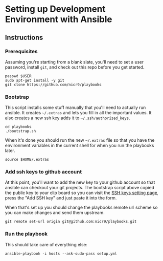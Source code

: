 # Setting up Development Environment with Ansible

## Instructions

### Prerequisites

Assuming you're starting from a blank slate, you'll need to set a user password,
install `git`, and check out this repo before you get started.

```
passwd $USER
sudo apt-get install -y git
git clone https://github.com/nicr9/playbooks
```

### Bootstrap

This script installs some stuff manually that you'll need to actually run
ansible. It creates `~/.extras` and lets you fill in all the important values.
It also creates a new ssh key adds it to `~/.ssh/authorized_keys`.

```
cd playbooks
./bootstrap.sh
```
When it's done you should run the new `~/.extras` file so that you have the
environment variables in the current shell for when you run the playbooks later.

```
source $HOME/.extras
```

### Add ssh keys to github account

At this point, you'll want to add the new key to your github account so
that ansible can checkout your git projects. The bootstrap script above copied
the public key to your clip board so you can visit the [SSH keys setting page](https://github.com/settings/ssh),
press the "Add SSH key" and just paste it into the form.

When that's set up you should change the playbooks remote url scheme so you can
make changes and send them upstream.

```
git remote set-url origin git@github.com:nicr9/playbooks.git
```

### Run the playbook

This should take care of everything else:

```
ansible-playbook -i hosts --ask-sudo-pass setup.yml
```

